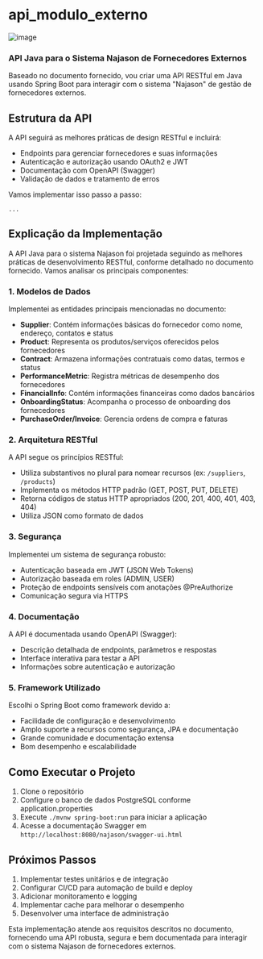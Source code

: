 # api_modulo_externo


![image](https://github.com/user-attachments/assets/c482efe7-32c8-46bd-a4af-62957288e148)








### API Java para o Sistema Najason de Fornecedores Externos

Baseado no documento fornecido, vou criar uma API RESTful em Java usando Spring Boot para interagir com o sistema "Najason" de gestão de fornecedores externos.

## Estrutura da API

A API seguirá as melhores práticas de design RESTful e incluirá:

- Endpoints para gerenciar fornecedores e suas informações
- Autenticação e autorização usando OAuth2 e JWT
- Documentação com OpenAPI (Swagger)
- Validação de dados e tratamento de erros


Vamos implementar isso passo a passo:

```typescriptreact project="najason-api"
...
```

## Explicação da Implementação

A API Java para o sistema Najason foi projetada seguindo as melhores práticas de desenvolvimento RESTful, conforme detalhado no documento fornecido. Vamos analisar os principais componentes:

### 1. Modelos de Dados

Implementei as entidades principais mencionadas no documento:

- **Supplier**: Contém informações básicas do fornecedor como nome, endereço, contatos e status
- **Product**: Representa os produtos/serviços oferecidos pelos fornecedores
- **Contract**: Armazena informações contratuais como datas, termos e status
- **PerformanceMetric**: Registra métricas de desempenho dos fornecedores
- **FinancialInfo**: Contém informações financeiras como dados bancários
- **OnboardingStatus**: Acompanha o processo de onboarding dos fornecedores
- **PurchaseOrder/Invoice**: Gerencia ordens de compra e faturas


### 2. Arquitetura RESTful

A API segue os princípios RESTful:

- Utiliza substantivos no plural para nomear recursos (ex: `/suppliers`, `/products`)
- Implementa os métodos HTTP padrão (GET, POST, PUT, DELETE)
- Retorna códigos de status HTTP apropriados (200, 201, 400, 401, 403, 404)
- Utiliza JSON como formato de dados


### 3. Segurança

Implementei um sistema de segurança robusto:

- Autenticação baseada em JWT (JSON Web Tokens)
- Autorização baseada em roles (ADMIN, USER)
- Proteção de endpoints sensíveis com anotações @PreAuthorize
- Comunicação segura via HTTPS


### 4. Documentação

A API é documentada usando OpenAPI (Swagger):

- Descrição detalhada de endpoints, parâmetros e respostas
- Interface interativa para testar a API
- Informações sobre autenticação e autorização


### 5. Framework Utilizado

Escolhi o Spring Boot como framework devido a:

- Facilidade de configuração e desenvolvimento
- Amplo suporte a recursos como segurança, JPA e documentação
- Grande comunidade e documentação extensa
- Bom desempenho e escalabilidade


## Como Executar o Projeto

1. Clone o repositório
2. Configure o banco de dados PostgreSQL conforme application.properties
3. Execute `./mvnw spring-boot:run` para iniciar a aplicação
4. Acesse a documentação Swagger em `http://localhost:8080/najason/swagger-ui.html`


## Próximos Passos

1. Implementar testes unitários e de integração
2. Configurar CI/CD para automação de build e deploy
3. Adicionar monitoramento e logging
4. Implementar cache para melhorar o desempenho
5. Desenvolver uma interface de administração


Esta implementação atende aos requisitos descritos no documento, fornecendo uma API robusta, segura e bem documentada para interagir com o sistema Najason de fornecedores externos.
